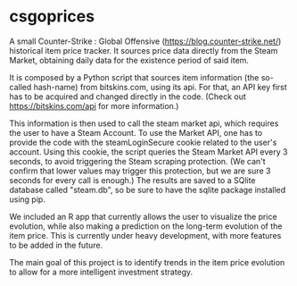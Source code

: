 # csgoprices

A small  Counter-Strike : Global Offensive (https://blog.counter-strike.net/) historical item price tracker. It sources price data directly from the Steam Market, obtaining daily data for the existence period of said item. 

It is composed by a Python script that sources item information (the so-called hash-name) from bitskins.com, using its api. For that, an API key first has to be acquired and changed directly in the code. (Check out https://bitskins.com/api for more information.)

This information is then used to call the steam market api, which requires the user to have a Steam Account. To use the Market API, one has to provide the code with the steamLoginSecure cookie related to the user's account. Using this cookie, the script queries the Steam Market API every 3 seconds, to avoid triggering the Steam scraping protection. (We can't confirm that lower values may trigger this protection, but we are sure 3 seconds for every call is enough.) The results are saved to a SQlite database called "steam.db", so be sure to have the sqlite package installed using pip.

We included an R app that currently allows the user to visualize the price evolution, while also making a prediction on the long-term evolution of the item price. This is currently under heavy development, with more features to be added in the future. 

The main goal of this project is to identify trends in the item price evolution to allow for a more intelligent investment strategy.
